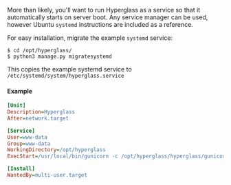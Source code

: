 More than likely, you'll want to run Hyperglass as a service so that it automatically starts on server boot. Any service manager can be used, however Ubuntu `systemd` instructions are included as a reference.

For easy installation, migrate the example `systemd` service:

```console
$ cd /opt/hyperglass/
$ python3 manage.py migratesystemd
```

This copies the example systemd service to `/etc/systemd/system/hyperglass.service`

#### Example
```ini
[Unit]
Description=Hyperglass
After=network.target

[Service]
User=www-data
Group=www-data
WorkingDirectory=/opt/hyperglass
ExecStart=/usr/local/bin/gunicorn -c /opt/hyperglass/hyperglass/gunicorn_config.py hyperglass.wsgi

[Install]
WantedBy=multi-user.target
```
